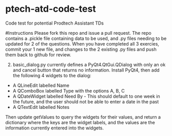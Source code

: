 # ptech-atd-code-test
Code test for potential Prodtech Assistant TDs

#Instructions
Please fork this repo and issue a pull request. The repo contains a .pickle file containing data to be used, and .py files needing to be updated for 2 of the questions. When you have completed all 3 exercies, commit your 1 new file, and changes to the 2 existing .py files and push them back to github for review.

2) basic_dialog.py currently defines a PyQt4.QtGui.QDialog with only an ok and cancel button that returns no information. Install PyQt4, then add the following 4 widgets to the dialog:

- A QLineEdit labelled Name
- A QComboBox labelled Type with the options A, B, C
- A QDateWidget labelled Need By - This should default to one week in the future, and the user should not be able to enter a date in the past
- A QTextEdit labelled Notes

Then update getValues to query the widgets for their values, and return a dictionary where the keys are the widget labels, and the values are the information currently entered into the widgets.
